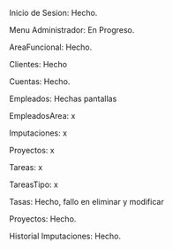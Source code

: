Inicio de Sesion: Hecho.

Menu Administrador: En Progreso.

AreaFuncional: Hecho.

Clientes: Hecho 

Cuentas: Hecho.

Empleados: Hechas pantallas

EmpleadosArea: x

Imputaciones: x

Proyectos: x

Tareas: x

TareasTipo: x

Tasas: Hecho, fallo en eliminar y modificar 

Proyectos: Hecho.

Historial Imputaciones: Hecho.
